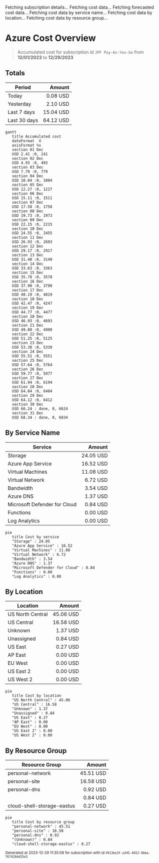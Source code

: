 Fetching subscription details...
Fetching cost data...
Fetching forecasted cost data...
Fetching cost data by service name...
Fetching cost data by location...
Fetching cost data by resource group...
# Azure Cost Overview

> Accumulated cost for subscription id `JPF Pay-As-You-Go` from **12/01/2023** to **12/29/2023**

## Totals

|Period|Amount|
|---|---:|
|Today|0.08 USD|
|Yesterday|2.10 USD|
|Last 7 days|15.04 USD|
|Last 30 days|64.12 USD|

```mermaid
gantt
   title Accumulated cost
   dateFormat  X
   axisFormat %s
   section 01 Dec
   USD 2.41 :0, 241
   section 02 Dec
   USD 4.93 :0, 493
   section 03 Dec
   USD 7.79 :0, 779
   section 04 Dec
   USD 10.04 :0, 1004
   section 05 Dec
   USD 12.27 :0, 1227
   section 06 Dec
   USD 15.11 :0, 1511
   section 07 Dec
   USD 17.58 :0, 1758
   section 08 Dec
   USD 19.73 :0, 1973
   section 09 Dec
   USD 22.15 :0, 2215
   section 10 Dec
   USD 24.55 :0, 2455
   section 11 Dec
   USD 26.93 :0, 2693
   section 12 Dec
   USD 29.17 :0, 2917
   section 13 Dec
   USD 31.40 :0, 3140
   section 14 Dec
   USD 33.63 :0, 3363
   section 15 Dec
   USD 35.78 :0, 3578
   section 16 Dec
   USD 37.98 :0, 3798
   section 17 Dec
   USD 40.19 :0, 4019
   section 18 Dec
   USD 42.47 :0, 4247
   section 19 Dec
   USD 44.77 :0, 4477
   section 20 Dec
   USD 46.93 :0, 4693
   section 21 Dec
   USD 49.08 :0, 4908
   section 22 Dec
   USD 51.25 :0, 5125
   section 23 Dec
   USD 53.38 :0, 5338
   section 24 Dec
   USD 55.51 :0, 5551
   section 25 Dec
   USD 57.64 :0, 5764
   section 26 Dec
   USD 59.77 :0, 5977
   section 27 Dec
   USD 61.94 :0, 6194
   section 28 Dec
   USD 64.04 :0, 6404
   section 29 Dec
   USD 64.12 :0, 6412
   section 30 Dec
   USD 66.24 : done, 0, 6624
   section 31 Dec
   USD 68.34 : done, 0, 6834
```

## By Service Name

|Service|Amount|
|---|---:|
|Storage|24.05 USD|
|Azure App Service|16.52 USD|
|Virtual Machines|11.08 USD|
|Virtual Network|6.72 USD|
|Bandwidth|3.54 USD|
|Azure DNS|1.37 USD|
|Microsoft Defender for Cloud|0.84 USD|
|Functions|0.00 USD|
|Log Analytics|0.00 USD|

```mermaid
pie
   title Cost by service
   "Storage" : 24.05
   "Azure App Service" : 16.52
   "Virtual Machines" : 11.08
   "Virtual Network" : 6.72
   "Bandwidth" : 3.54
   "Azure DNS" : 1.37
   "Microsoft Defender for Cloud" : 0.84
   "Functions" : 0.00
   "Log Analytics" : 0.00
```

## By Location

|Location|Amount|
|---|---:|
|US North Central|45.06 USD|
|US Central|16.58 USD|
|Unknown|1.37 USD|
|Unassigned|0.84 USD|
|US East|0.27 USD|
|AP East|0.00 USD|
|EU West|0.00 USD|
|US East 2|0.00 USD|
|US West 2|0.00 USD|

```mermaid
pie
   title Cost by location
   "US North Central" : 45.06
   "US Central" : 16.58
   "Unknown" : 1.37
   "Unassigned" : 0.84
   "US East" : 0.27
   "AP East" : 0.00
   "EU West" : 0.00
   "US East 2" : 0.00
   "US West 2" : 0.00
```

## By Resource Group

|Resource Group|Amount|
|---|---:|
|personal-network|45.51 USD|
|personal-site|16.58 USD|
|personal-dns|0.92 USD|
||0.84 USD|
|cloud-shell-storage-eastus|0.27 USD|

```mermaid
pie
   title Cost by resource group
   "personal-network" : 45.51
   "personal-site" : 16.58
   "personal-dns" : 0.92
   "(Unknown)" : 0.84
   "cloud-shell-storage-eastus" : 0.27
```

<sup>Generated at 2023-12-29 11:35:08 for subscription with id `4913be3f-a345-4652-9bba-767418dd25e3`</sup>
